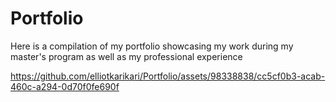 # Portfolio
Here is a compilation of my portfolio showcasing my work during my master's program as well as my professional experience

https://github.com/elliotkarikari/Portfolio/assets/98338838/cc5cf0b3-acab-460c-a294-0d70f0fe690f

